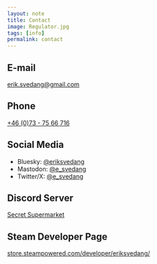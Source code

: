 ```yaml
---
layout: note
title: Contact
image: Regulator.jpg
tags: [info]
permalink: contact
---
```


## E-mail

[erik.svedang@gmail.com](mailto:erik.svedang@gmail.com)

## Phone
[+46 (0)73 - 75 66 716](tel:+46737566716)

## Social Media
- Bluesky: [@eriksvedang](https://bsky.app/profile/eriksvedang.com)
- Mastodon: [@e_svedang](https://mastodon.gamedev.place/@e_svedang)
- Twitter/X: [@e_svedang](http://twitter.com/e_svedang)

## Discord Server
[Secret Supermarket](https://discord.gg/xPQJgrbpDs)

## Steam Developer Page
[store.steampowered.com/developer/eriksvedang/](https://store.steampowered.com/developer/eriksvedang/)
